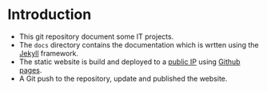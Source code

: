 [//]: #(Reference)
[prj_deployed_ep]: https://abelgacem.github.io/project/
[url_jekyll]:      https://jekyllrb.com
[url_githubpages]: https://pages.github.com


# Introduction
- This git repository document some IT projects.
- The  `docs` directory contains the documentation which is wrtten using the [Jekyll][url_jekyll] framework.
- The static website is build and deployed to a [public IP][prj_deployed_ep] using [Github pages][url_githubpages].
- A Git push to the repository, update and published the website.



